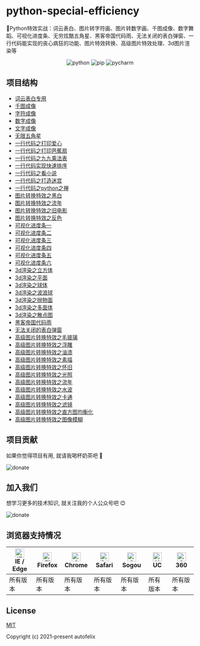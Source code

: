 # python-special-efficiency
🌈Python特效实战：词云表白、图片转字符画、图片转数字画、千图成像、数字舞蹈、可视化进度条、无穷炫酷五角星、黑客帝国代码雨、无法关闭的表白弹窗、一行代码能实现的丧心病狂的功能、图片特效转换、高级图片特效处理、3d图片渲染等

<p align="center">
  <img src="https://img.shields.io/badge/python->=3.0-ff69b4.svg" alt="python">
  <img src="https://img.shields.io/badge/pip->=3.0-6bb59a.svg" alt="pip">
  <img src="https://img.shields.io/badge/pycharm->=3.0-brightgreen.svg" alt="pycharm">
</p>

## 项目结构
- [词云表白专用](https://github.com/autofelix/python-special-efficiency/blob/main/word_cloud/main.py)
- [千图成像](https://github.com/autofelix/python-special-efficiency/blob/main/thousand_map_imaging/main.py)
- [字符成像](https://github.com/autofelix/python-special-efficiency/blob/main/charset_picture/main.py)
- [数字成像](https://github.com/autofelix/python-special-efficiency/blob/main/digital_picture/main.py)
- [文字成像](https://github.com/autofelix/python-special-efficiency/blob/main/word_picture/main.py)
- [无限五角星](https://github.com/autofelix/python-special-efficiency/blob/main/endless_star/main.py)
- [一行代码之打印爱心](https://github.com/autofelix/python-special-efficiency/blob/main/one_line_code/line_1.py)
- [一行代码之打印芭蕉扇](https://github.com/autofelix/python-special-efficiency/blob/main/one_line_code/line_2.py)
- [一行代码之九九乘法表](https://github.com/autofelix/python-special-efficiency/blob/main/one_line_code/line_3.py)
- [一行代码实现快速排序](https://github.com/autofelix/python-special-efficiency/blob/main/one_line_code/line_4.py)
- [一行代码之看小说](https://github.com/autofelix/python-special-efficiency/blob/main/one_line_code/line_5.py)
- [一行代码之打造迷宫](https://github.com/autofelix/python-special-efficiency/blob/main/one_line_code/line_6.py)
- [一行代码之python之禅](https://github.com/autofelix/python-special-efficiency/blob/main/one_line_code/line_7.py)
- [图片转换特效之黑白](https://github.com/autofelix/python-special-efficiency/blob/main/picture_effects_conversion/effects_1.py)
- [图片转换特效之流年](https://github.com/autofelix/python-special-efficiency/blob/main/picture_effects_conversion/effects_2.py)
- [图片转换特效之旧电影](https://github.com/autofelix/python-special-efficiency/blob/main/picture_effects_conversion/effects_3.py)
- [图片转换特效之反色](https://github.com/autofelix/python-special-efficiency/blob/main/picture_effects_conversion/effects_4.py)
- [可视化进度条一](https://github.com/autofelix/python-special-efficiency/blob/main/progress_bar/progress_1.py)
- [可视化进度条二](https://github.com/autofelix/python-special-efficiency/blob/main/progress_bar/progress_2.py)
- [可视化进度条三](https://github.com/autofelix/python-special-efficiency/blob/main/progress_bar/progress_3.py)
- [可视化进度条四](https://github.com/autofelix/python-special-efficiency/blob/main/progress_bar/progress_4.py)
- [可视化进度条五](https://github.com/autofelix/python-special-efficiency/blob/main/progress_bar/progress_5.py)
- [可视化进度条六](https://github.com/autofelix/python-special-efficiency/blob/main/progress_bar/progress_6.py)
- [3d渲染之立方体](https://github.com/autofelix/python-special-efficiency/blob/main/rendering_3d_effect/rendering_1.py)
- [3d渲染之平面](https://github.com/autofelix/python-special-efficiency/blob/main/rendering_3d_effect/rendering_2.py)
- [3d渲染之球体](https://github.com/autofelix/python-special-efficiency/blob/main/rendering_3d_effect/rendering_3.py)
- [3d渲染之波浪球](https://github.com/autofelix/python-special-efficiency/blob/main/rendering_3d_effect/rendering_4.py)
- [3d渲染之抛物面](https://github.com/autofelix/python-special-efficiency/blob/main/rendering_3d_effect/rendering_5.py)
- [3d渲染之多面体](https://github.com/autofelix/python-special-efficiency/blob/main/rendering_3d_effect/rendering_6.py)
- [3d渲染之散点图](https://github.com/autofelix/python-special-efficiency/blob/main/rendering_3d_effect/rendering_7.py)
- [黑客帝国代码雨](https://github.com/autofelix/python-special-efficiency/blob/main/the_matrix_code_rain/main.py)
- [无法关闭的表白弹窗](https://github.com/autofelix/python-special-efficiency/blob/main/successful_confession/main.py)
- [高级图片转换特效之毛玻璃](https://github.com/autofelix/python-special-efficiency/blob/main/picture_effects_conversion_pro/effects_1.py)
- [高级图片转换特效之浮雕](https://github.com/autofelix/python-special-efficiency/blob/main/picture_effects_conversion_pro/effects_2.py)
- [高级图片转换特效之油漆](https://github.com/autofelix/python-special-efficiency/blob/main/picture_effects_conversion_pro/effects_3.py)
- [高级图片转换特效之素描](https://github.com/autofelix/python-special-efficiency/blob/main/picture_effects_conversion_pro/effects_4.py)
- [高级图片转换特效之怀旧](https://github.com/autofelix/python-special-efficiency/blob/main/picture_effects_conversion_pro/effects_5.py)
- [高级图片转换特效之光照](https://github.com/autofelix/python-special-efficiency/blob/main/picture_effects_conversion_pro/effects_6.py)
- [高级图片转换特效之流年](https://github.com/autofelix/python-special-efficiency/blob/main/picture_effects_conversion_pro/effects_7.py)
- [高级图片转换特效之水波](https://github.com/autofelix/python-special-efficiency/blob/main/picture_effects_conversion_pro/effects_8.py)
- [高级图片转换特效之卡通](https://github.com/autofelix/python-special-efficiency/blob/main/picture_effects_conversion_pro/effects_9.py)
- [高级图片转换特效之滤镜](https://github.com/autofelix/python-special-efficiency/blob/main/picture_effects_conversion_pro/effects_10.py)
- [高级图片转换特效之直方图均衡化](https://github.com/autofelix/python-special-efficiency/blob/main/picture_effects_conversion_pro/effects_11.py)
- [高级图片转换特效之图像模糊](https://github.com/autofelix/python-special-efficiency/blob/main/picture_effects_conversion_pro/effects_12.py)

## 项目贡献

如果你觉得项目有用, 就请我喝杯奶茶吧 :tropical_drink:

![donate](https://autofelix.github.io/autofelix/assets/imgs/sponsor.png)

## 加入我们

想学习更多的技术知识, 就关注我的个人公众号吧 :blush:

![donate](https://autofelix.github.io/autofelix/assets/imgs/userinfo.png)

## 浏览器支持情况

| [<img src="https://autofelix.github.io/autofelix/assets/icons/ie.svg" alt="IE / Edge" width="24px" height="24px" />](https://godban.github.io/browsers-support-badges/)</br>IE / Edge | [<img src="https://autofelix.github.io/autofelix/assets/icons/firefox.svg" alt="Firefox" width="24px" height="24px" />](https://godban.github.io/browsers-support-badges/)</br>Firefox | [<img src="https://autofelix.github.io/autofelix/assets/icons/chrome.svg" alt="Chrome" width="24px" height="24px" />](https://godban.github.io/browsers-support-badges/)</br>Chrome | [<img src="https://autofelix.github.io/autofelix/assets/icons/safari.svg" alt="Safari" width="24px" height="24px" />](https://godban.github.io/browsers-support-badges/)</br>Safari | [<img src="https://autofelix.github.io/autofelix/assets/icons/sogou.svg" alt="Sogou" width="24px" height="24px" />](https://godban.github.io/browsers-support-badges/)</br>Sogou | [<img src="https://autofelix.github.io/autofelix/assets/icons/uc.svg" alt="UC" width="24px" height="24px" />](https://godban.github.io/browsers-support-badges/)</br>UC | [<img src="https://autofelix.github.io/autofelix/assets/icons/360.svg" alt="360" width="24px" height="24px" />](https://godban.github.io/browsers-support-badges/)</br>360 |
| --------- | --------- | --------- | --------- | --------- | --------- | --------- |
| 所有版本 | 所有版本 | 所有版本 | 所有版本 | 所有版本 | 所有版本 | 所有版本 |

## License

[MIT](https://github.com/autofelix/python-special-efficiency/blob/main/LICENSE)

Copyright (c) 2021-present autofelix


